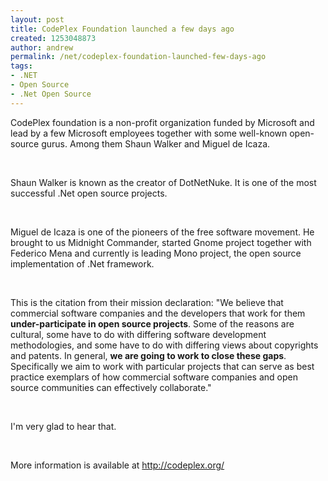 ```yaml
---
layout: post
title: CodePlex Foundation launched a few days ago
created: 1253048873
author: andrew
permalink: /net/codeplex-foundation-launched-few-days-ago
tags:
- .NET
- Open Source
- .Net Open Source
---
```

<p>CodePlex foundation is a non-profit organization funded by Microsoft and lead by a few Microsoft employees together with some well-known open-source gurus. Among them Shaun Walker and Miguel de Icaza.</p>
<p>&nbsp;</p>
<p>Shaun Walker is known as the creator of DotNetNuke. It is one of the most successful .Net open source projects.</p>
<p>&nbsp;</p>
<p>Miguel de Icaza is one of the pioneers of the free software movement. He brought to us Midnight Commander, started Gnome project together with Federico Mena and currently is leading Mono project, the open source implementation of .Net framework.</p>
<p>&nbsp;</p>
<p>This is the citation from their mission declaration: &quot;We believe that commercial software companies and the developers that work for them <strong>under-participate in open source projects</strong>. Some of the reasons are cultural, some have to do with differing software development methodologies, and some have to do with differing views about copyrights and patents. In general, <strong>we are going to work to close these gaps</strong>. Specifically we aim to work with particular projects that can serve as best practice exemplars of how commercial software companies and open source communities can effectively collaborate.&quot;</p>
<p>&nbsp;</p>
<p>I'm very glad to hear that.</p>
<p>&nbsp;</p>
<p>More information is available at <a href="http://codeplex.org/">http://codeplex.org/</a></p>
